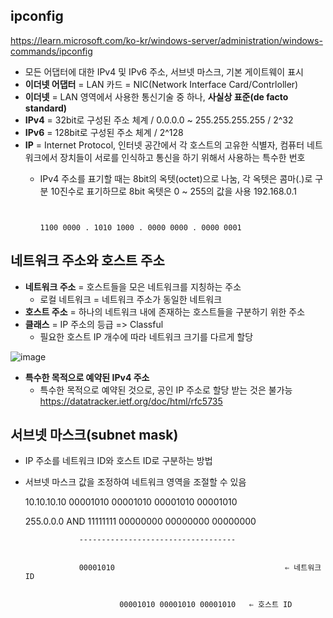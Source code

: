 ## ipconfig ##
https://learn.microsoft.com/ko-kr/windows-server/administration/windows-commands/ipconfig
- 모든 어댑터에 대한 IPv4 및 IPv6 주소, 서브넷 마스크, 기본 게이트웨이 표시
- **이더넷 어댑터** = LAN 카드 = NIC(Network Interface Card/Contrloller)
- **이더넷** = LAN 영역에서 사용한 통신기술 중 하나, **사실상 표준(de facto standard)**
- **IPv4** = 32bit로 구성된 주소 체계 / 0.0.0.0 ~ 255.255.255.255 / 2^32
- **IPv6** = 128bit로 구성된 주소 체계 / 2^128
- **IP** = Internet Protocol, 인터넷 공간에서 각 호스트의 고유한 식별자, 컴퓨터 네트워크에서 장치들이 서로를 인식하고 통신을 하기 위해서 사용하는 특수한 번호
  - IPv4 주소를 표기할 때는 8bit의 옥텟(octet)으로 나눔, 각 옥텟은 콤마(.)로 구분
    10진수로 표기하므로 8bit 옥텟은 0 ~ 255의 값을 사용
    192.168.0.1

  
  	~~~~~~~~~~~

   
  	1100 0000 . 1010 1000 . 0000 0000 . 0000 0001

## 네트워크 주소와 호스트 주소 ##
- **네트워크 주소** = 호스트들을 모은 네트워크를 지칭하는 주소
  - 로컬 네트워크 = 네트워크 주소가 동일한 네트워크
- **호스트 주소** = 하나의 네트워크 내에 존재하는 호스트들을 구분하기 위한 주소
- **클래스** = IP 주소의 등급 => Classful
  - 필요한 호스트 IP 개수에 따라 네트워크 크기를 다르게 할당

![image](https://github.com/xodbs1123/Network/assets/61976898/96d83c0f-001b-49af-af6a-946c24406ccf)

- **특수한 목적으로 예약된 IPv4 주소**
  - 특수한 목적으로 예약된 것으로, 공인 IP 주소로 할당 받는 것은 불가능
    https://datatracker.ietf.org/doc/html/rfc5735

## 서브넷 마스크(subnet mask) ##
- IP 주소를 네트워크 ID와 호스트 ID로 구분하는 방법
- 서브넷 마스크 값을 조정하여 네트워크 영역을 조절할 수 있음

  10.10.10.10		  00001010 00001010 00001010 00001010

  
  255.0.0.0	  AND 11111111 00000000 00000000 00000000

  
                  -----------------------------------

  
                  00001010				 	                    ⇐ 네트워크 ID

  
                           00001010 00001010 00001010  	⇐ 호스트 ID
